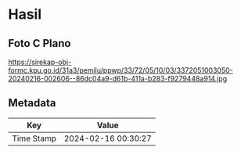 # Hasil

## Foto C Plano

https://sirekap-obj-formc.kpu.go.id/31a3/pemilu/ppwp/33/72/05/10/03/3372051003050-20240216-002606--86dc04a9-d61b-411a-b283-f9279448a914.jpg


## Metadata

| Key        | Value               |
| ---------- | ------------------- |
| Time Stamp | 2024-02-16 00:30:27 |




